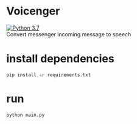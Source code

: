 # Voicenger
[![Python 3.7](https://img.shields.io/badge/python-3.7-blue.svg)](https://www.python.org/downloads/release/python-360/)<br/>
Convert messenger incoming message to speech
# install dependencies
```
pip install -r requirements.txt
```
# run
```
python main.py
```
